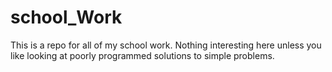 # school_Work
This is a repo for all of my school work. Nothing interesting here unless you like looking at poorly programmed solutions to simple problems.
